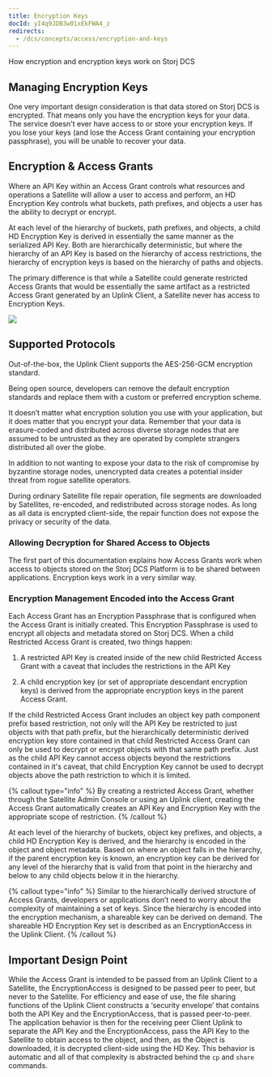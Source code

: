 ```yaml
---
title: Encryption Keys
docId: yI4q9JDB3w01xEkFWA4_z
redirects:
  - /dcs/concepts/access/encryption-and-keys
---
```


How encryption and encryption keys work on Storj DCS

## Managing Encryption Keys

One very important design consideration is that data stored on Storj DCS is encrypted. That means only you have the encryption keys for your data. The service doesn't ever have access to or store your encryption keys. If you lose your keys (and lose the Access Grant containing your encryption passphrase), you will be unable to recover your data.&#x20;

## Encryption & Access Grants

Where an API Key within an Access Grant controls what resources and operations a Satellite will allow a user to access and perform, an HD Encryption Key controls what buckets, path prefixes, and objects a user has the ability to decrypt or encrypt.&#x20;

At each level of the hierarchy of buckets, path prefixes, and objects, a child HD Encryption Key is derived in essentially the same manner as the serialized API Key. Both are hierarchically deterministic, but where the hierarchy of an API Key is based on the hierarchy of access restrictions, the hierarchy of encryption keys is based on the hierarchy of paths and objects.&#x20;

The primary difference is that while a Satellite could generate restricted Access Grants that would be essentially the same artifact as a restricted Access Grant generated by an Uplink Client, a Satellite never has access to Encryption Keys.

![](https://archbee-image-uploads.s3.amazonaws.com/kv3plx2xmXcUGcVl4Lttj/eXpi7oY6H_4SzeyEgMx3T_image.png)

## Supported Protocols

Out-of-the-box, the Uplink Client supports the AES-256-GCM encryption standard.

Being open source, developers can remove the default encryption standards and replace them with a custom or preferred encryption scheme.&#x20;

It doesn’t matter what encryption solution you use with your application, but it does matter that you encrypt your data. Remember that your data is erasure-coded and distributed across diverse storage nodes that are assumed to be untrusted as they are operated by complete strangers distributed all over the globe.&#x20;

In addition to not wanting to expose your data to the risk of compromise by byzantine storage nodes, unencrypted data creates a potential insider threat from rogue satellite operators.&#x20;

During ordinary Satellite file repair operation, file segments are downloaded by Satellites, re-encoded, and redistributed across storage nodes. As long as all data is encrypted client-side, the repair function does not expose the privacy or security of the data.

### Allowing Decryption for Shared Access to Objects

The first part of this documentation explains how Access Grants work when access to objects stored on the Storj DCS Platform is to be shared between applications. Encryption keys work in a very similar way.

### Encryption Management Encoded into the Access Grant

Each Access Grant has an Encryption Passphrase that is configured when the Access Grant is initially created. This Encryption Passphrase is used to encrypt all objects and metadata stored on Storj DCS. When a child Restricted Access Grant is created, two things happen:

1.  A restricted API Key is created inside of the new child Restricted Access Grant with a caveat that includes the restrictions in the API Key

2.  A child encryption key (or set of appropriate descendant encryption keys) is derived from the appropriate encryption keys in the parent Access Grant.&#x20;

If the child Restricted Access Grant includes an object key path component prefix based restriction, not only will the API Key be restricted to just objects with that path prefix, but the hierarchically deterministic derived encryption key store contained in that child Restricted Access Grant can only be used to decrypt or encrypt objects with that same path prefix. Just as the child API Key cannot access objects beyond the restrictions contained in it's caveat, that child Encryption Key cannot be used to decrypt objects above the path restriction to which it is limited.

{% callout type="info"  %}
By creating a restricted Access Grant, whether through the Satellite Admin Console or using an Uplink client, creating the Access Grant automatically creates an API Key and Encryption Key with the appropriate scope of restriction.&#x20;
{% /callout %}

At each level of the hierarchy of buckets, object key prefixes, and objects, a child HD Encryption Key is derived, and the hierarchy is encoded in the object and object metadata. Based on where an object falls in the hierarchy, if the parent encryption key is known, an encryption key can be derived for any level of the hierarchy that is valid from that point in the hierarchy and below to any child objects below it in the hierarchy.

{% callout type="info"  %}
Similar to the hierarchically derived structure of Access Grants, developers or applications don’t need to worry about the complexity of maintaining a set of keys. Since the hierarchy is encoded into the encryption mechanism, a shareable key can be derived on demand. The shareable HD Encryption Key set is described as an EncryptionAccess in the Uplink Client.
{% /callout %}

## Important Design Point

While the Access Grant is intended to be passed from an Uplink Client to a Satellite, the EncryptionAccess is designed to be passed peer to peer, but never to the Satellite. For efficiency and ease of use, the file sharing functions of the Uplink Client constructs a ‘security envelope’ that contains both the API Key and the EncryptionAccess, that is passed peer-to-peer. The application behavior is then for the receiving peer Client Uplink to separate the API Key and the EncryptionAccess, pass the API Key to the Satellite to obtain access to the object, and then, as the Object is downloaded, it is decrypted client-side using the HD Key. This behavior is automatic and all of that complexity is abstracted behind the `cp` and `share` commands.
